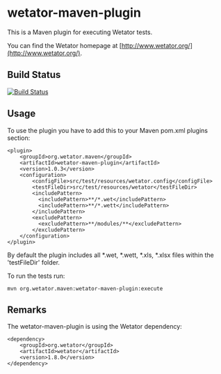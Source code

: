 wetator-maven-plugin
====================

This is a Maven plugin for executing Wetator tests.

You can find the Wetator homepage at [http://www.wetator.org/](http://www.wetator.org/).

## Build Status ##
[![Build Status](https://travis-ci.org/Wetator/wetator-maven-plugin.svg?branch=master)](https://travis-ci.org/Wetator/wetator-maven-plugin)


## Usage ##
To use the plugin you have to add this to your Maven pom.xml plugins section:

    <plugin>
        <groupId>org.wetator.maven</groupId>
        <artifactId>wetator-maven-plugin</artifactId>
        <version>1.0.3</version>
        <configuration>
            <configFile>src/test/resources/wetator.config</configFile>
            <testFileDir>src/test/resources/wetator</testFileDir>
            <includePattern>
              <includePattern>**/*.wet</includePattern>
              <includePattern>**/*.wett</includePattern>
            </includePattern>
            <excludePattern>
              <excludePattern>**/modules/**</excludePattern>
            </excludePattern>
        </configuration>
    </plugin>

By default the plugin includes all \*.wet, \*.wett, \*.xls, \*.xlsx files within the 'testFileDir' folder.

To run the tests run:

    mvn org.wetator.maven:wetator-maven-plugin:execute

## Remarks ##
The wetator-maven-plugin is using the Wetator dependency:

    <dependency>
        <groupId>org.wetator</groupId>
        <artifactId>wetator</artifactId>
        <version>1.8.0</version>
    </dependency>
